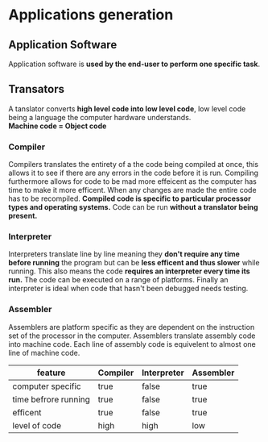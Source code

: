 # Applications generation
## Application Software
Application software is **used by the end-user to perform one specific task**. 
## Transators
A tanslator converts **high level code into low level code**, low level code being a language the computer hardware understands.
<br>
**Machine code = Object code**

### Compiler
Compilers translates the entirety of a the code being compiled at once, this allows it to see if there are any errors in the code before it is run. Compiling furthermore allows for code to be mad more effeicent as the computer has time to make it more efficent. When any changes are made the entire code has to be recompiled. **Compiled code is specific to particular processor types and operating systems.** Code can be run **without a translator being present.**

### Interpreter
Interpreters translate line by line meaning they **don't require any time before running** the program but can be **less efficent and thus slower** while running. This also means the code **requires an interpreter every time its run.** The code can be executed on a range of platforms. Finally an interpreter is ideal when code that hasn't been debugged needs testing.

### Assembler
Assemblers are platform specific as they are dependent on the instruction set of the processor in the computer. Assemblers translate assembly code into machine code. Each line of assembly code is equivelent to almost one line of machine code.

feature |Compiler|Interpreter|Assembler
--|--------|-----------|---------
computer specific|true|false|true
time befrore running|true|false|true
efficent|true|false|true
level of code|high|high|low
